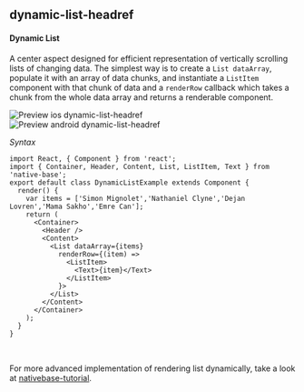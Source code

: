 ## dynamic-list-headref
#### Dynamic List

A center aspect designed for efficient representation of vertically scrolling lists of changing data. The simplest way is to create a <code>List dataArray</code>, populate it with an array of data chunks, and instantiate a <code>ListItem</code> component with that chunk of data and a <code>renderRow</code> callback which takes a chunk from the whole data array and returns a renderable component.

![Preview ios dynamic-list-headref](https://github.com/GeekyAnts/NativeBase-KitchenSink/raw/v2.4.8/screenshots/ios/list-dynamic.png)
![Preview android dynamic-list-headref](https://github.com/GeekyAnts/NativeBase-KitchenSink/raw/v2.4.8/screenshots/android/list-dynamic.png)

*Syntax*

<pre class="line-numbers"><code class="language-jsx">import React, { Component } from 'react';
import { Container, Header, Content, List, ListItem, Text } from 'native-base';
export default class DynamicListExample extends Component {
  render() {
    var items = ['Simon Mignolet','Nathaniel Clyne','Dejan Lovren','Mama Sakho','Emre Can'];
    return (
      &lt;Container>
        &lt;Header />
        &lt;Content>
          &lt;List dataArray={items}
            renderRow={(item) =>
              &lt;ListItem>
                &lt;Text>{item}&lt;/Text>
              &lt;/ListItem>
            }>
          &lt;/List>
        &lt;/Content>
      &lt;/Container>
    );
  }
}
</code></pre><br />

For more advanced implementation of rendering list dynamically, take a look at [nativebase-tutorial](https://github.com/GeekyAnts/nativebase-tutorial).
